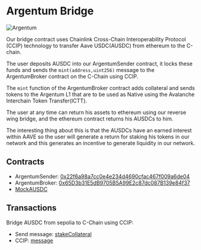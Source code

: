 # Argentum Bridge

![Argentum](./img/Argentum.png)

Our bridge contract uses Chainlink Cross-Chain Interoperability Protocol (CCIP) technology to transfer Aave USDC(AUSDC) from ethereum to the C-chain.

The user deposits AUSDC into our ArgentumSender contract, it locks these funds and sends the `mint(address,uint256)` message to the ArgentumBroker contract on the C-Chain using CCIP.

The `mint` function of the ArgentumBroker contract adds collateral and sends tokens to the Argentum L1 that are to be used as Native using the Avalanche Interchain Token Transfer(ICTT).

The user at any time can return his assets to ethereum using our reverse wing bridge, and the ethereum contract returns his AUSDCs to him.

The interesting thing about this is that the AUSDCs have an earned interest within AAVE so the user will generate a return for staking his tokens in our network and this generates an incentive to generate liquidity in our network.

## Contracts

- ArgentumSender: [0x22f6a98a7cc0e4e234d4690cfac467f009a6de04](https://sepolia.etherscan.io/address/0x22f6a98a7cc0e4e234d4690cfac467f009a6de04#code)
- ArgentumBroker: [0x65D3b31E5dB9705B5A99E2c87dc087B139e84f37](https://subnets-test.avax.network/c-chain/address/0x65D3b31E5dB9705B5A99E2c87dc087B139e84f37)
- [MockAUSDC](https://sepolia.etherscan.io/address/0x26f12a1c97809456140b8699b28c7c649aa8e604#writeContract)

## Transactions

Bridge AUSDC from sepolia to C-Chain using CCIP:
  - Send message: [stakeCollateral](https://sepolia.etherscan.io/tx/0xc121a5300d8317b42248c9712ec7a4674145e4cce2002286dec4d9cefc435add)
  - CCIP: [message](https://ccip.chain.link/#/side-drawer/msg/0xD34AEA78C405E50D5B72BA9DFEBC52E5423D5218512E9485D59171CF0F9AEE84)
